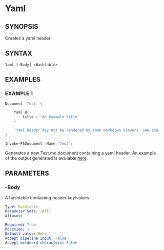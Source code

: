 
# Yaml

## SYNOPSIS
Creates a yaml header.

## SYNTAX

```
Yaml [-Body] <Hashtable>
```

## EXAMPLES

### EXAMPLE 1

```powershell
Document 'Test' {

    Yaml @{
        title = 'An example title'
    }

    'Yaml header may not be rendered by some markdown viewers. See source to view yaml.'
}

Invoke-PSDocument -Name 'Test';
```

Generates a new Test.md document containing a yaml header. An example of the output generated is available [here](/docs/examples/Yaml-header-output.md).

## PARAMETERS

### -Body
A hashtable containing header key/values.

```yaml
Type: Hashtable
Parameter Sets: (All)
Aliases: 

Required: True
Position: 1
Default value: None
Accept pipeline input: False
Accept wildcard characters: False
```
